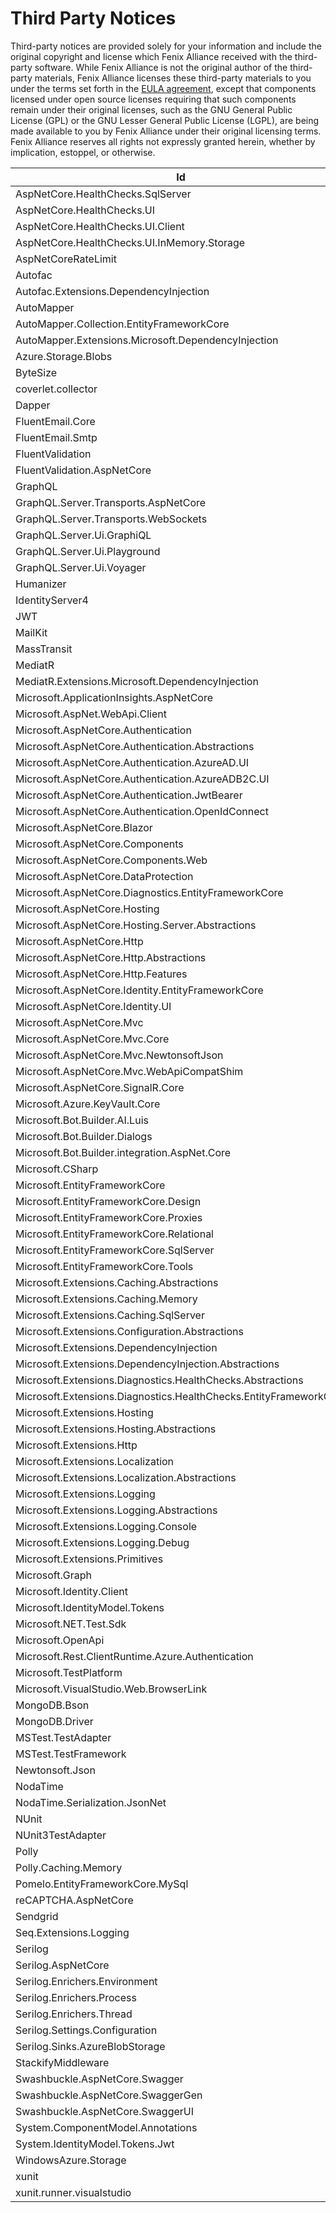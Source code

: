 # Third Party Notices
Third-party notices are provided solely for your information and include the original copyright and license which Fenix Alliance received with the third-party software. While Fenix Alliance is not the original author of the third-party materials, Fenix Alliance licenses these third-party materials to you under the terms set forth in the [EULA agreement](/License.md), except that components licensed under open source licenses requiring that such components remain under their original licenses, such as the GNU General Public License (GPL) or the GNU Lesser General Public License (LGPL), are being made available to you by Fenix Alliance under their original licensing terms. Fenix Alliance reserves all rights not expressly granted herein, whether by implication, estoppel, or otherwise.

| Id                                                                | LicenseUrl                                                             |
|-------------------------------------------------------------------|------------------------------------------------------------------------|
| AspNetCore.HealthChecks.SqlServer                                 | https://licenses.nuget.org/Apache-2.0                                  |
| AspNetCore.HealthChecks.UI                                        | https://licenses.nuget.org/Apache-2.0                                  |
| AspNetCore.HealthChecks.UI.Client                                 | https://licenses.nuget.org/Apache-2.0                                  |
| AspNetCore.HealthChecks.UI.InMemory.Storage                       | https://licenses.nuget.org/Apache-2.0                                  |
| AspNetCoreRateLimit                                               |                                                                        |
| Autofac                                                           | https://licenses.nuget.org/MIT                                         |
| Autofac.Extensions.DependencyInjection                            | https://licenses.nuget.org/MIT                                         |
| AutoMapper                                                        | https://licenses.nuget.org/MIT                                         |
| AutoMapper.Collection.EntityFrameworkCore                         | https://licenses.nuget.org/MIT                                         |
| AutoMapper.Extensions.Microsoft.DependencyInjection               | https://licenses.nuget.org/MIT                                         |
| Azure.Storage.Blobs                                               | https://licenses.nuget.org/MIT                                         |
| ByteSize                                                          |                                                                        |
| coverlet.collector                                                | https://licenses.nuget.org/MIT                                         |
| Dapper                                                            | https://licenses.nuget.org/Apache-2.0                                  |
| FluentEmail.Core                                                  | https://licenses.nuget.org/MIT                                         |
| FluentEmail.Smtp                                                  | https://licenses.nuget.org/MIT                                         |
| FluentValidation                                                  | https://licenses.nuget.org/Apache-2.0                                  |
| FluentValidation.AspNetCore                                       | https://licenses.nuget.org/Apache-2.0                                  |
| GraphQL                                                           | https://licenses.nuget.org/MIT                                         |
| GraphQL.Server.Transports.AspNetCore                              | https://licenses.nuget.org/MIT                                         |
| GraphQL.Server.Transports.WebSockets                              | https://licenses.nuget.org/MIT                                         |
| GraphQL.Server.Ui.GraphiQL                                        | https://licenses.nuget.org/MIT                                         |
| GraphQL.Server.Ui.Playground                                      | https://licenses.nuget.org/MIT                                         |
| GraphQL.Server.Ui.Voyager                                         | https://licenses.nuget.org/MIT                                         |
| Humanizer                                                         | https://licenses.nuget.org/MIT                                         |
| IdentityServer4                                                   | https://licenses.nuget.org/Apache-2.0                                  |
| JWT                                                               |                                                                        |
| MailKit                                                           | https://licenses.nuget.org/MIT                                         |
| MassTransit                                                       | https://licenses.nuget.org/Apache-2.0                                  |
| MediatR                                                           | https://licenses.nuget.org/Apache-2.0                                  |
| MediatR.Extensions.Microsoft.DependencyInjection                  | https://licenses.nuget.org/Apache-2.0                                  |
| Microsoft.ApplicationInsights.AspNetCore                          | https://licenses.nuget.org/MIT                                         |
| Microsoft.AspNet.WebApi.Client                                    | http://www.microsoft.com/web/webpi/eula/net_library_eula_ENU.htm       |
| Microsoft.AspNetCore.Authentication                               |                                                                        |
| Microsoft.AspNetCore.Authentication.Abstractions                  |                                                                        |
| Microsoft.AspNetCore.Authentication.AzureAD.UI                    | https://licenses.nuget.org/Apache-2.0                                  |
| Microsoft.AspNetCore.Authentication.AzureADB2C.UI                 | https://licenses.nuget.org/Apache-2.0                                  |
| Microsoft.AspNetCore.Authentication.JwtBearer                     | https://licenses.nuget.org/Apache-2.0                                  |
| Microsoft.AspNetCore.Authentication.OpenIdConnect                 | https://licenses.nuget.org/Apache-2.0                                  |
| Microsoft.AspNetCore.Blazor                                       | https://raw.githubusercontent.com/aspnet/Home/2.0.0/LICENSE.txt        |
| Microsoft.AspNetCore.Components                                   | https://licenses.nuget.org/Apache-2.0                                  |
| Microsoft.AspNetCore.Components.Web                               | https://licenses.nuget.org/Apache-2.0                                  |
| Microsoft.AspNetCore.DataProtection                               | https://licenses.nuget.org/Apache-2.0                                  |
| Microsoft.AspNetCore.Diagnostics.EntityFrameworkCore              | https://licenses.nuget.org/Apache-2.0                                  |
| Microsoft.AspNetCore.Hosting                                      | https://raw.githubusercontent.com/aspnet/AspNetCore/2.0.0/LICENSE.txt  |
| Microsoft.AspNetCore.Hosting.Server.Abstractions                  |                                                                        |
| Microsoft.AspNetCore.Http                                         | https://raw.githubusercontent.com/aspnet/AspNetCore/2.0.0/LICENSE.txt  |
| Microsoft.AspNetCore.Http.Abstractions                            |                                                                        |
| Microsoft.AspNetCore.Http.Features                                | https://licenses.nuget.org/Apache-2.0                                  |
| Microsoft.AspNetCore.Identity.EntityFrameworkCore                 | https://licenses.nuget.org/Apache-2.0                                  |
| Microsoft.AspNetCore.Identity.UI                                  | https://licenses.nuget.org/Apache-2.0                                  |
| Microsoft.AspNetCore.Mvc                                          |                                                                        |
| Microsoft.AspNetCore.Mvc.Core                                     | https://raw.githubusercontent.com/aspnet/AspNetCore/2.0.0/LICENSE.txt  |
| Microsoft.AspNetCore.Mvc.NewtonsoftJson                           | https://licenses.nuget.org/Apache-2.0                                  |
| Microsoft.AspNetCore.Mvc.WebApiCompatShim                         | https://raw.githubusercontent.com/aspnet/AspNetCore/2.0.0/LICENSE.txt  |
| Microsoft.AspNetCore.SignalR.Core                                 |                                                                        |
| Microsoft.Azure.KeyVault.Core                                     | https://licenses.nuget.org/MIT                                         |
| Microsoft.Bot.Builder.AI.Luis                                     | https://github.com/Microsoft/BotBuilder/blob/master/LICENSE            |
| Microsoft.Bot.Builder.Dialogs                                     | https://github.com/Microsoft/BotBuilder/blob/master/LICENSE            |
| Microsoft.Bot.Builder.integration.AspNet.Core                     | https://github.com/Microsoft/BotBuilder/blob/master/LICENSE            |
| Microsoft.CSharp                                                  | https://licenses.nuget.org/MIT                                         |
| Microsoft.EntityFrameworkCore                                     | https://licenses.nuget.org/Apache-2.0                                  |
| Microsoft.EntityFrameworkCore.Design                              | https://licenses.nuget.org/Apache-2.0                                  |
| Microsoft.EntityFrameworkCore.Proxies                             | https://licenses.nuget.org/Apache-2.0                                  |
| Microsoft.EntityFrameworkCore.Relational                          | https://licenses.nuget.org/Apache-2.0                                  |
| Microsoft.EntityFrameworkCore.SqlServer                           | https://licenses.nuget.org/Apache-2.0                                  |
| Microsoft.EntityFrameworkCore.Tools                               | https://licenses.nuget.org/Apache-2.0                                  |
| Microsoft.Extensions.Caching.Abstractions                         | https://licenses.nuget.org/MIT                                         |
| Microsoft.Extensions.Caching.Memory                               | https://licenses.nuget.org/MIT                                         |
| Microsoft.Extensions.Caching.SqlServer                            | https://licenses.nuget.org/MIT                                         |
| Microsoft.Extensions.Configuration.Abstractions                   | https://licenses.nuget.org/MIT                                         |
| Microsoft.Extensions.DependencyInjection                          | https://licenses.nuget.org/MIT                                         |
| Microsoft.Extensions.DependencyInjection.Abstractions             | https://licenses.nuget.org/MIT                                         |
| Microsoft.Extensions.Diagnostics.HealthChecks.Abstractions        | https://licenses.nuget.org/Apache-2.0                                  |
| Microsoft.Extensions.Diagnostics.HealthChecks.EntityFrameworkCore | https://licenses.nuget.org/Apache-2.0                                  |
| Microsoft.Extensions.Hosting                                      | https://licenses.nuget.org/MIT                                         |
| Microsoft.Extensions.Hosting.Abstractions                         | https://licenses.nuget.org/MIT                                         |
| Microsoft.Extensions.Http                                         | https://licenses.nuget.org/MIT                                         |
| Microsoft.Extensions.Localization                                 | https://licenses.nuget.org/Apache-2.0                                  |
| Microsoft.Extensions.Localization.Abstractions                    | https://licenses.nuget.org/Apache-2.0                                  |
| Microsoft.Extensions.Logging                                      | https://licenses.nuget.org/MIT                                         |
| Microsoft.Extensions.Logging.Abstractions                         | https://licenses.nuget.org/MIT                                         |
| Microsoft.Extensions.Logging.Console                              | https://licenses.nuget.org/MIT                                         |
| Microsoft.Extensions.Logging.Debug                                | https://licenses.nuget.org/MIT                                         |
| Microsoft.Extensions.Primitives                                   | https://licenses.nuget.org/MIT                                         |
| Microsoft.Graph                                                   | https://aka.ms/deprecateLicenseUrl                                     |
| Microsoft.Identity.Client                                         | https://licenses.nuget.org/MIT                                         |
| Microsoft.IdentityModel.Tokens                                    | https://licenses.nuget.org/MIT                                         |
| Microsoft.NET.Test.Sdk                                            | http://www.microsoft.com/web/webpi/eula/net_library_eula_enu.htm       |
| Microsoft.OpenApi                                                 | https://raw.githubusercontent.com/Microsoft/OpenAPI.NET/master/LICENSE |
| Microsoft.Rest.ClientRuntime.Azure.Authentication                 | https://raw.githubusercontent.com/Microsoft/dotnet/master/LICENSE      |
| Microsoft.TestPlatform                                            | https://www.visualstudio.com/microsoft-visual-studio-test-platform     |
| Microsoft.VisualStudio.Web.BrowserLink                            |                                                                        |
| MongoDB.Bson                                                      | https://aka.ms/deprecateLicenseUrl                                     |
| MongoDB.Driver                                                    | https://aka.ms/deprecateLicenseUrl                                     |
| MSTest.TestAdapter                                                | https://aka.ms/deprecateLicenseUrl                                     |
| MSTest.TestFramework                                              | https://aka.ms/deprecateLicenseUrl                                     |
| Newtonsoft.Json                                                   | https://licenses.nuget.org/MIT                                         |
| NodaTime                                                          | https://licenses.nuget.org/Apache-2.0                                  |
| NodaTime.Serialization.JsonNet                                    | https://licenses.nuget.org/Apache-2.0                                  |
| NUnit                                                             |                                                                        |
| NUnit3TestAdapter                                                 | https://aka.ms/deprecateLicenseUrl                                     |
| Polly                                                             | https://licenses.nuget.org/BSD-3-Clause                                |
| Polly.Caching.Memory                                              | https://licenses.nuget.org/BSD-3-Clause                                |
| Pomelo.EntityFrameworkCore.MySql                                  | https://licenses.nuget.org/MIT                                         |
| reCAPTCHA.AspNetCore                                              | https://aka.ms/deprecateLicenseUrl                                     |
| Sendgrid                                                          | https://licenses.nuget.org/MIT                                         |
| Seq.Extensions.Logging                                            | https://licenses.nuget.org/Apache-2.0                                  |
| Serilog                                                           | https://licenses.nuget.org/Apache-2.0                                  |
| Serilog.AspNetCore                                                | https://licenses.nuget.org/Apache-2.0                                  |
| Serilog.Enrichers.Environment                                     | http://www.apache.org/licenses/LICENSE-2.0                             |
| Serilog.Enrichers.Process                                         | http://www.apache.org/licenses/LICENSE-2.0                             |
| Serilog.Enrichers.Thread                                          | http://www.apache.org/licenses/LICENSE-2.0                             |
| Serilog.Settings.Configuration                                    | https://licenses.nuget.org/Apache-2.0                                  |
| Serilog.Sinks.AzureBlobStorage                                    | https://aka.ms/deprecateLicenseUrl                                     |
| StackifyMiddleware                                                |                                                                        |
| Swashbuckle.AspNetCore.Swagger                                    | https://licenses.nuget.org/MIT                                         |
| Swashbuckle.AspNetCore.SwaggerGen                                 | https://licenses.nuget.org/MIT                                         |
| Swashbuckle.AspNetCore.SwaggerUI                                  | https://licenses.nuget.org/MIT                                         |
| System.ComponentModel.Annotations                                 | https://licenses.nuget.org/MIT                                         |
| System.IdentityModel.Tokens.Jwt                                   | https://licenses.nuget.org/MIT                                         |
| WindowsAzure.Storage                                              | https://github.com/Azure/azure-storage-net/blob/master/LICENSE.txt     |
| xunit                                                             | https://raw.githubusercontent.com/xunit/xunit/master/license.txt       |
| xunit.runner.visualstudio                                         | https://licenses.nuget.org/MIT                                         |
